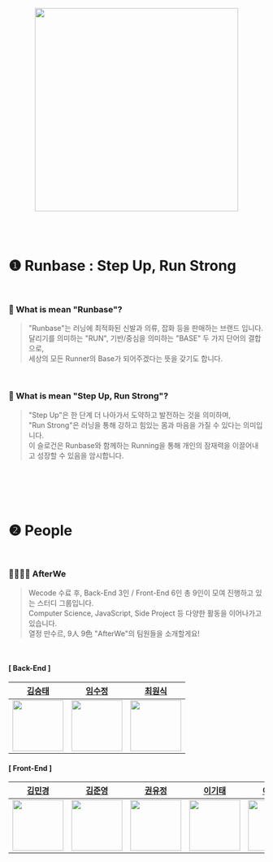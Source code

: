 <br />


<div align="center">
 <image src="https://github.com/afterWe/Run_Base_front-end/assets/122191856/36c72085-3693-4164-b74d-627296b01bc9" width="400px" />
</div>
  
<br />
<br />
<br />


# ❶ Runbase : Step Up, Run Strong

<br />

### 🧐 What is mean "Runbase"?
> "Runbase"는 러닝에 최적화된 신발과 의류, 잡화 등을 판매하는 브랜드 입니다. <br />
> 달리기를 의미하는 "RUN", 기반/중심을 의미하는 "BASE" 두 가지 단어의 결합으로,<br />
> 세상의 모든 Runner의 Base가 되어주겠다는 뜻을 갖기도 합니다.

<br />

### 🤔 What is mean "Step Up, Run Strong"?
> "Step Up"은 한 단계 더 나아가서 도약하고 발전하는 것을 의미하며,<br />
> "Run Strong"은 러닝을 통해 강하고 힘있는 몸과 마음을 가질 수 있다는 의미입니다. <br />
> 이 슬로건은 Runbase와 함께하는  Running을 통해 개인의 잠재력을 이끌어내고 성장할 수 있음을 암시합니다.

<br />
<br />
<br />
<br />


# ❷ People

<br />

### 👨‍👩‍👦‍👦 AfterWe

> Wecode 수료 후, Back-End 3인 / Front-End 6인 총 9인이 모여 진행하고 있는 스터디 그룹입니다. <br />
> Computer Science, JavaScript, Side Project 등 다양한 활동을 이어나가고 있습니다. <br />
> 열정 만수르, 9人 9色 "AfterWe"의 팀원들을 소개할게요!

<br />

#### [ Back-End ]

 [김승태](https://github.com/Dohangang) | [임수정](https://github.com/trtw9889)  |  [최원식](https://github.com/YoojeongKwon) 
| :---: | :---: | :---: |
| <a href="https://github.com/Dohangang"><img src="https://github.com/Dohangang.png" width="100"></a> | <a href="https://github.com/trtw9889"><img src="https://github.com/trtw9889.png" width="100"></a> | <a href="https://github.com/Choiwonsikk"><img src="https://github.com/Choiwonsikk.png" width="100"></a> | 

#### [ Front-End ]

 [김민경](https://github.com/minngaeng) | [김준영](https://github.com/zunyange)  |  [권유정](https://github.com/YoojeongKwon)  | [이기태](https://github.com/thenutcrackers2) | [이솜이](https://github.com/somyiLee) |  [유정인](https://github.com/jaylenyu) | 
| :---: | :---: | :---: | :---: | :---: | :---: |
| <a href="https://github.com/minngaeng"><img src="https://github.com/minngaeng.png" width="100"></a> | <a href="https://github.com/zunyange"><img src="https://github.com/zunyange.png" width="100"></a> | <a href="https://github.com/YoojeongKwon"><img src="https://github.com/YoojeongKwon.png" width="100"></a> | <a href="https://github.com/thenutcrackers2"><img src="https://github.com/thenutcrackers2.png" width="100"></a> | <a href="https://github.com/somyiLee"><img src="https://github.com/somyiLee.png" width="100"></a> | <a href="https://github.com/jaylenyu"><img src="https://github.com/jaylenyu.png" width="100"></a> |

<br />
